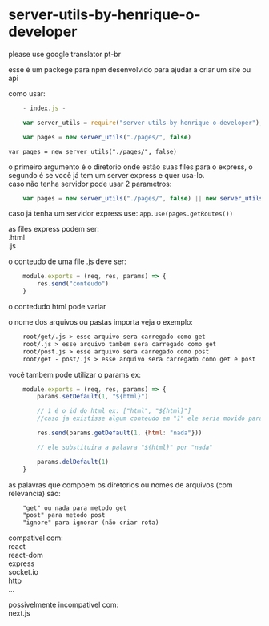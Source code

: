 # server-utils-by-henrique-o-developer


please use google translator pt-br


esse é um packege para npm desenvolvido para ajudar a criar um site ou api<br>

como usar:<br>

```js
    - index.js -

    var server_utils = require("server-utils-by-henrique-o-developer");

    var pages = new server_utils("./pages/", false)
```

`var pages = new server_utils("./pages/", false)` <br>

o primeiro argumento é o diretorio onde estão suas files para o express, o segundo é se você já tem um server express e quer usa-lo.<br>
caso não tenha servidor pode usar 2 parametros:
```js
    var pages = new server_utils("./pages/", false) || new server_utils("./pages/", {port: 3000 /*defautl*/, useSocket: true /*default*/})
```
caso já tenha um servidor express use: `app.use(pages.getRoutes())`<br>


as files express podem ser: <br>
    .html<br>
    .js<br>

o conteudo de uma file .js deve ser: <br>

```js
    module.exports = (req, res, params) => {
        res.send("conteudo")
    }
```

o contedudo html pode variar <br>

o nome dos arquivos ou pastas importa veja o exemplo: <br>

```txt
    root/get/.js > esse arquivo sera carregado como get
    root/.js > esse arquivo tambem sera carregado como get
    root/post.js > esse arquivo sera carregado como post
    root/get - post/.js > esse arquivo sera carregado como get e post
```

você tambem pode utilizar o params ex: <br>

```js
    module.exports = (req, res, params) => {
        params.setDefault(1, "${html}")

        // 1 é o id do html ex: ["html", "${html}"]
        //caso ja existisse algum conteudo em "1" ele seria movido para 2 ex: ["html", "body"] -> ["html", "${html}", "body"] 

        res.send(params.getDefault(1, {html: "nada"}))

        // ele substituira a palavra "${html}" por "nada"

        params.delDefault(1)
    }
```

as palavras que compoem os diretorios ou nomes de arquivos (com relevancia) são:<br>

```txt
    "get" ou nada para metodo get
    "post" para metodo post
    "ignore" para ignorar (não criar rota)    
```

compativel com:<br>
    react<br>
    react-dom<br>
    express<br>
    socket.io<br>
    http<br>
    ...<br>

possivelmente incompativel com: <br>
    next.js<br>